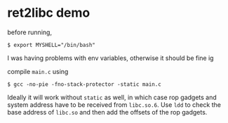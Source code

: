 # ret2libc demo

before running,

`$ export MYSHELL="/bin/bash"`

I was having problems with env variables, otherwise it should be fine ig

compile `main.c` using

`$ gcc -no-pie -fno-stack-protector -static main.c`

Ideally it will work without `static` as well, in which case rop gadgets and
system address have to be received from `libc.so.6`. Use `ldd` to check the
base address of `libc.so` and then add the offsets of the rop gadgets.
